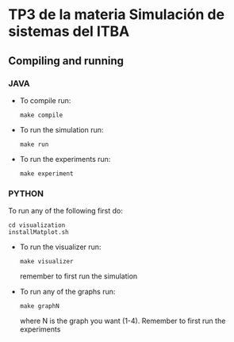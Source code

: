 # TP3 de la materia Simulación de sistemas del ITBA

## Compiling and running
### JAVA
- To compile run:
    ```
    make compile
    ```

- To run the simulation run:
    ```
    make run
    ```

- To run the experiments run:
    ```
    make experiment
    ```

### PYTHON
To run any of the following first do:
```
cd visualization
installMatplot.sh
```

- To run the visualizer run:
    ```
    make visualizer
    ```
    remember to first run the simulation

- To run any of the graphs run:
    ```
    make graphN
    ```
    where N is the graph you want (1-4).
    Remember to first run the experiments